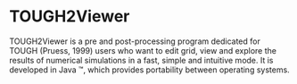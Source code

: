 # TOUGH2Viewer
TOUGH2Viewer is a pre and post-processing program dedicated for TOUGH (Pruess, 1999) users who want to edit grid, view and explore the results of numerical simulations in a fast, simple and intuitive mode. It is developed in Java ™, which provides portability between operating systems.

